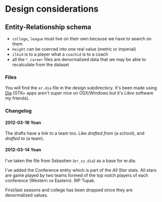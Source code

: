 # Design considerations


## Entity-Relationship schema

* `college`, `league` must live on their own because we have to search on them
* `height` can be coerced into one real value (metric or imperial)
* `ilkid` is to a player what a `coachid` is to a coach
* all the `*_career` files are denormalized data that we may be able to recalculate from the dataset

### Files

You will find the `er.dia` file in the design subdirectory. It's been made using
[Dia](https://live.gnome.org/Dia) (GTK+ apps aren't super nice on OSX/Windows but it's _Libre_ software my friends).

### Changelog

#### 2012-03-18 Yoan

The drafts have a link to a team too. Like _drafted from_ (a school), and _drafted to_ (a team).

#### 2012-03-14 Yoan

I've taken the file from Sebastien (`er_sz.dia`) as a base for er.dia.

I've added the Conference entity which is part of the _All Star_ stats. All stars are game played by two teams formed of the top notch players of each conference (Western vs Eastern). RIP Tupak.

First/last seasons and college has been dropped since they are denormalized values.
